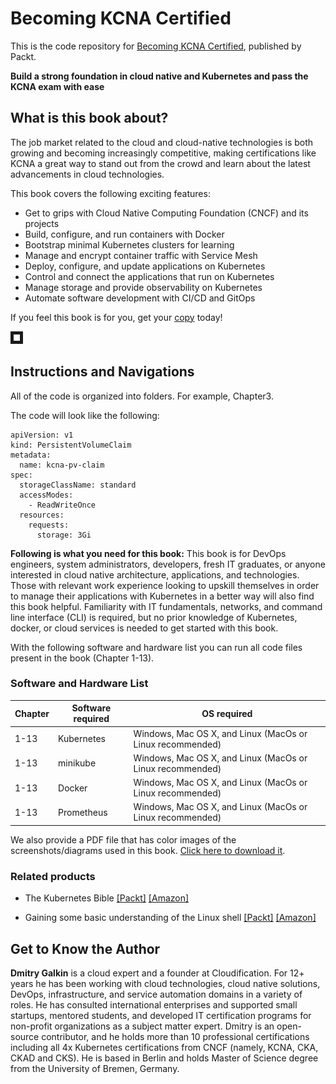 # Becoming KCNA Certified

<a href="https://www.packtpub.com/product/becoming-kcna-certified/9781804613399?utm_source=github&utm_medium=repository&utm_campaign=9781804613399"><img src="https://static.packt-cdn.com/products/9781804613399/cover/smaller" alt="" height="256px" align="right"></a>

This is the code repository for [Becoming KCNA Certified](https://www.packtpub.com/product/becoming-kcna-certified/9781804613399?utm_source=github&utm_medium=repository&utm_campaign=9781804613399), published by Packt.

**Build a strong foundation in cloud native and Kubernetes and pass the KCNA exam with ease**

## What is this book about?
The job market related to the cloud and cloud-native technologies is both growing and becoming increasingly competitive, making certifications like KCNA a great way to stand out from the crowd and learn about the latest advancements in cloud technologies.

This book covers the following exciting features:
* Get to grips with Cloud Native Computing Foundation (CNCF) and its projects
* Build, configure, and run containers with Docker
* Bootstrap minimal Kubernetes clusters for learning
* Manage and encrypt container traffic with Service Mesh
* Deploy, configure, and update applications on Kubernetes
* Control and connect the applications that run on Kubernetes
* Manage storage and provide observability on Kubernetes
* Automate software development with CI/CD and GitOps

If you feel this book is for you, get your [copy](https://www.amazon.com/dp/1804613398) today!

<a href="https://www.packtpub.com/?utm_source=github&utm_medium=banner&utm_campaign=GitHubBanner"><img src="https://raw.githubusercontent.com/PacktPublishing/GitHub/master/GitHub.png" 
alt="https://www.packtpub.com/" border="5" /></a>

## Instructions and Navigations
All of the code is organized into folders. For example, Chapter3.

The code will look like the following:
```
apiVersion: v1
kind: PersistentVolumeClaim
metadata:
  name: kcna-pv-claim
spec:
  storageClassName: standard
  accessModes:
    - ReadWriteOnce
  resources:
    requests:
      storage: 3Gi
```

**Following is what you need for this book:**
This book is for DevOps engineers, system administrators, developers, fresh IT graduates, or anyone interested in cloud native architecture, applications, and technologies. Those with relevant work experience looking to upskill themselves in order to manage their applications with Kubernetes in a better way will also find this book helpful. Familiarity with IT fundamentals, networks, and command line interface (CLI) is required, but no prior knowledge of Kubernetes, docker, or cloud services is needed to get started with this book.

With the following software and hardware list you can run all code files present in the book (Chapter 1-13).
### Software and Hardware List
| Chapter | Software required | OS required |
| -------- | ------------------------------------ | ----------------------------------- |
| 1-13 | Kubernetes | Windows, Mac OS X, and Linux (MacOs or Linux recommended) |
| 1-13 | minikube | Windows, Mac OS X, and Linux (MacOs or Linux recommended) |
| 1-13 | Docker | Windows, Mac OS X, and Linux (MacOs or Linux recommended) |
| 1-13 | Prometheus | Windows, Mac OS X, and Linux (MacOs or Linux recommended) |

We also provide a PDF file that has color images of the screenshots/diagrams used in this book. [Click here to download it](https://packt.link/OnZI3).

### Related products
* The Kubernetes Bible [[Packt]](https://www.packtpub.com/product/the-kubernetes-bible/9781838827694?utm_source=github&utm_medium=repository&utm_campaign=9781838827694) [[Amazon]](https://www.amazon.com/dp/1838827692)

* Gaining some basic understanding of the Linux shell  [[Packt]](https://www.packtpub.com/product/certified-kubernetes-administrator-cka-exam-guide/9781803238265?utm_source=github&utm_medium=repository&utm_campaign=9781803238265) [[Amazon]](https://www.amazon.com/dp/1803238267)

## Get to Know the Author
**Dmitry Galkin**
is a cloud expert and a founder at Cloudification. For 12+ years he has been working with cloud technologies, cloud native solutions, DevOps, infrastructure, and service automation domains in a variety of roles. He has consulted international enterprises and supported small startups, mentored students, and developed IT certification programs for non-profit organizations as a subject matter expert.
Dmitry is an open-source contributor, and he holds more than 10 professional certifications including all 4x Kubernetes certifications from CNCF (namely, KCNA, CKA, CKAD and CKS). He is based in Berlin and holds Master of Science degree from the University of Bremen, Germany.
